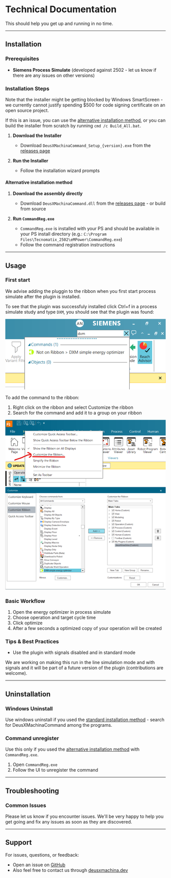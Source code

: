 # Technical Documentation

This should help you get up and running in no time.

---

## Installation

### Prerequisites
- **Siemens Process Simulate** (developed against 2502 - let us know if there are any issues on other versions)

### Installation Steps

Note that the installer might be getting blocked by Windows SmartScreen - we currently cannot justify spending $500 for code signing certificate on an open source project.

If this is an issue, you can use the [alternative installation method](#alternative-installation-method), or you can build the installer from scratch by running `cmd /c Build_All.bat`.

1. **Download the Installer**
   - Download `DeusXMachinaCommand_Setup_{version}.exe` from the [releases page](https://github.com/deusXmachina-dev/ProcessSimulatePlugin/releases)

2. **Run the Installer**
   - Follow the installation wizard prompts

#### Alternative installation method

1. **Download the assembly directly**
   - Download `DeusXMachinaCommand.dll` from the [releases page](https://github.com/deusXmachina-dev/ProcessSimulatePlugin/releases) - or build from source

2. **Run `CommandReg.exe`**
   - `CommandReg.exe` is installed with your PS and should be available in your PS install directory (e.g.: `C:\Program Files\Tecnomatix_2502\eMPower\CommandReg.exe`)
   - Follow the command registration instructions

---

## Usage

### First start

We advise adding the pluggin to the ribbon when you first start process simulate after the plugin is installed.

To see that the plugin was successfuly installed click Ctrl+f in a process simulate study and type `DXM`, you should see that the plugin was found:

  
![DXM Plugin Found Example](ReadmeScreenshots/not-on-ribbon.png)

To add the command to the ribbon:

1. Right click on the ribbon and select Customize the ribbon
2. Search for the command and add it to a group on your ribbon

![Customize Ribbon](ReadmeScreenshots/customize-ribbon.png)
![Add Plugin to Ribbon](ReadmeScreenshots/add-plugin-to-ribbon.png)


### Basic Workflow

1. Open the energy optimizer in process simulate
2. Choose operation and target cycle time
3. Click optimize
4. After a few seconds a optimized copy of your operation will be created


### Tips & Best Practices

- Use the plugin with signals disabled and in standard mode

We are working on making this run in the line simulation mode and with signals and it will be part of a future version of the plugin (contributions are welcome).

---

## Uninstallation

### Windows Uninstall

Use windows uninstall if you used the [standard installation method](#installation-steps) - search for DeusXMachinaCommand among the programs.

### Command unregister

Use this only if you used the [alternative installation method](#alternative-installation-method) with `CommandReg.exe`.

1. Open `CommandReg.exe`
2. Follow the UI to unregister the command


---

## Troubleshooting

### Common Issues

Please let us know if you encounter issues. We'll be very happy to help you get going and fix any issues as soon as they are discovered.

---

## Support

For issues, questions, or feedback:
- Open an issue on [GitHub](https://github.com/deusXmachina-dev/ProcessSimulatePlugin/issues)
- Also feel free to contact us through [deusxmachina.dev](https://deusxmachina.dev/)
